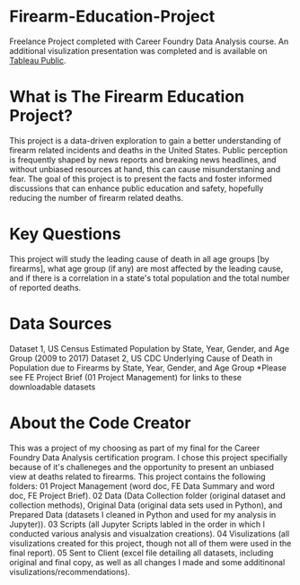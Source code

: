 # Firearm-Education-Project
Freelance Project completed with Career Foundry Data Analysis course. An additional visulization presentation was completed and is available on [Tableau Public](https://public.tableau.com/app/profile/haley.bustle/viz/FirearmEducationProjectStoryboardSB/FirearmEducationProjectSB?publish=yes). 
# What is The Firearm Education Project?
This project is a data-driven exploration to gain a better understanding of firearm related incidents and deaths in the United States. Public perception is frequently shaped by 
news reports and breaking news headlines, and without unbiased  resources at hand, this can cause misunderstaning and fear. The goal of this project is to present the facts and foster
informed discussions that can enhance public education and safety, hopefully reducing the number of firearm related deaths.
# Key Questions
This project will study the leading cause of death in all age groups [by firearms], what age group (if any) are most affected by the leading cause, and if there is a correlation 
in a state's total population and the total number of reported deaths.
# Data Sources
Dataset 1, US Census Estimated Population by State, Year, Gender, and Age Group (2009 to 2017)
Dataset 2, US CDC Underlying Cause of Death in Population due to Firearms by State, Year, Gender, and Age Group
*Please see FE Project Brief (01 Project Management) for links to these downloadable datasets
# About the Code Creator
This was a project of my choosing as part of my final for the Career Foundry Data Analysis certification program. I chose this project specifially because of it's challeneges and the 
opportunity to present an unbiased view at deaths related to firearms. 
This project contains the following folders: 01 Project Management (word doc, FE Data Summary 
and word doc, FE Project Brief). 02 Data (Data Collection folder (original dataset and collection 
methods), Original Data (original data sets used in Python), and Prepared Data (datasets I cleaned
in Python and used for my analysis in Jupyter)). 03 Scripts (all Jupyter Scripts labled in the order 
in which I conducted various analysis and visualzation creations). 04 Visulizations (all visulizations
created for this project, though not all of them were used in the final report). 05 Sent to Client
(excel file detailing all datasets, including original and final copy, as well as all changes 
I made and some additinonal visulizations/recommendations).
